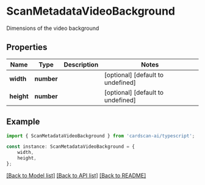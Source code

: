 # ScanMetadataVideoBackground

Dimensions of the video background

## Properties

Name | Type | Description | Notes
------------ | ------------- | ------------- | -------------
**width** | **number** |  | [optional] [default to undefined]
**height** | **number** |  | [optional] [default to undefined]

## Example

```typescript
import { ScanMetadataVideoBackground } from 'cardscan-ai/typescript';

const instance: ScanMetadataVideoBackground = {
    width,
    height,
};
```

[[Back to Model list]](../README.md#documentation-for-models) [[Back to API list]](../README.md#documentation-for-api-endpoints) [[Back to README]](../README.md)
